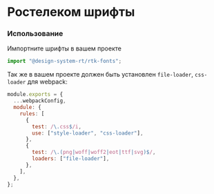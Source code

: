 # Ростелеком шрифты

### Использование

Импортните шрифты в вашем проекте

```javascript
import "@design-system-rt/rtk-fonts";
```

Так же в вашем проекте должен быть установлен `file-loader`, `css-loader` для webpack:

```javascript
module.exports = {
  ...webpackConfig,
  module: {
    rules: [
      {
        test: /\.css$/i,
        use: ["style-loader", "css-loader"],
      },
      {
        test: /\.(png|woff|woff2|eot|ttf|svg)$/,
        loaders: ["file-loader"],
      },
    ],
  },
};
```
